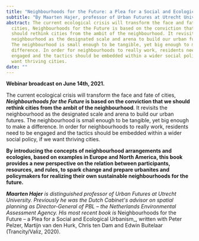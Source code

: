 ```yaml
---
title: "Neighbourhoods for the Future: a Plea for a Social and Ecological Urbanism"
subtitle: "By Maarten Hajer, professor of Urban Futures at Utrecht University. "
abstract: The current ecological crisis will transform the face and fate of
  cities, Neighbourhoods for the Future is based on the conviction that we
  should rethink cities from the ambit of the neighbourhood. It revisits the
  neighbourhood as the designated scale and arena to build our urban futures.
  The neighbourhood is small enough to be tangible, yet big enough to make a
  difference. In order for neighbourhoods to really work, residents need to be
  engaged and the tactics should be embedded within a wider social policy, if we
  want thriving cities.
date: ""
---
```

**Webinar broadcast on June 14th, 2021.**

The current ecological crisis will transform the face and fate of cities, ***Neighbourhoods for the Future* is based on the conviction that we should rethink cities from the ambit of the neighbourhood**. It revisits the neighbourhood as the designated scale and arena to build our urban futures. The neighbourhood is small enough to be tangible, yet big enough to make a difference. In order for neighbourhoods to really work, residents need to be engaged and the tactics should be embedded within a wider social policy, if we want thriving cities.

**By introducing the concepts of neighbourhood arrangements and ecologies, based on examples in Europe and North America, this book provides a new perspective on the relation between participants, resources, and rules, to spark change and prepare urbanites and policymakers for realizing their own sustainable neighbourhoods for the future.**

***Maarten Hajer*** *is distinguished professor of Urban Futures at Utrecht University. Previously he was the Dutch Cabinet's advisor on spatial planning as Director-General of PBL – the Netherlands Environmental Assessment Agency. His most recent book is* Neighbourhoods for the Future – a Plea for a Social and Ecological Urbanism_, written with Peter Pelzer, Martijn van den Hurk, Chris ten Dam and Edwin Buitelaar (Trancity/Valiz, 2020).